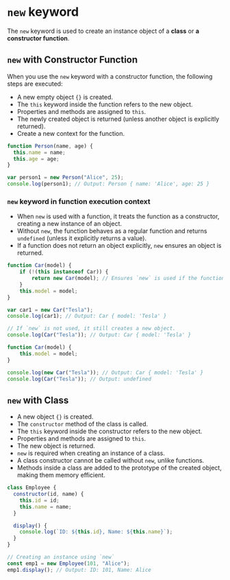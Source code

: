 # `new` keyword
The `new` keyword is used to create an instance object of a **class** or **a constructor function**. 

## `new` with Constructor Function
When you use the `new` keyword with a constructor function, the following steps are executed:
* A new empty object `{}` is created.
* The `this` keyword inside the function refers to the new object.
* Properties and methods are assigned to `this`.
* The newly created object is returned (unless another object is explicitly returned).
* Create a new context for the function.

```js
function Person(name, age) {  
  this.name = name;  
  this.age = age;  
}  

var person1 = new Person("Alice", 25);
console.log(person1); // Output: Person { name: 'Alice', age: 25 }
```

### `new` keyword in function execution context
* When `new` is used with a function, it treats the function as a constructor, creating a new instance of an object.
* Without `new`, the function behaves as a regular function and returns `undefined` (unless it explicitly returns a
  value).
* If a function does not return an object explicitly, `new` ensures an object is returned.

```js
function Car(model) {
    if (!(this instanceof Car)) {
        return new Car(model); // Ensures `new` is used if the function is called without `new` keyword. like Car("Tesla")
    }
    this.model = model;
}

var car1 = new Car("Tesla");
console.log(car1); // Output: Car { model: 'Tesla' }

// If `new` is not used, it still creates a new object.
console.log(Car("Tesla")); // Output: Car { model: 'Tesla' }
```

```js
function Car(model) {
    this.model = model;
}

console.log(new Car("Tesla")); // Output: Car { model: 'Tesla' }
console.log(Car("Tesla")); // Output: undefined
```


## `new` with Class
* A new object `{}` is created.
* The `constructor` method of the class is called.
* The `this` keyword inside the constructor refers to the new object.
* Properties and methods are assigned to `this`.
* The new object is returned.
* `new` is required when creating an instance of a class. 
* A class constructor cannot be called without `new`, unlike functions.
* Methods inside a class are added to the prototype of the created object, making them memory efficient.

```js
class Employee {  
  constructor(id, name) {  
    this.id = id;  
    this.name = name;  
  }  

  display() {  
    console.log(`ID: ${this.id}, Name: ${this.name}`);  
  }  
}  

// Creating an instance using `new`
const emp1 = new Employee(101, "Alice");  
emp1.display(); // Output: ID: 101, Name: Alice
```